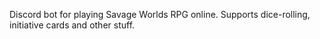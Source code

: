 Discord bot for playing Savage Worlds RPG online. 
Supports dice-rolling, initiative cards and other stuff.
